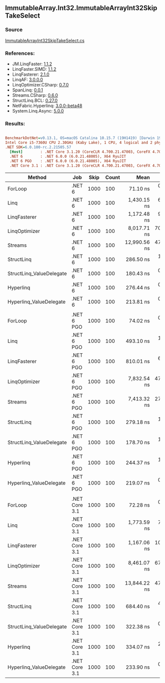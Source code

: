﻿## ImmutableArray.Int32.ImmutableArrayInt32SkipTakeSelect

### Source
[ImmutableArrayInt32SkipTakeSelect.cs](../LinqBenchmarks/ImmutableArray/Int32/ImmutableArrayInt32SkipTakeSelect.cs)

### References:
- JM.LinqFaster: [1.1.2](https://www.nuget.org/packages/JM.LinqFaster/1.1.2)
- LinqFaster.SIMD: [1.1.2](https://www.nuget.org/packages/LinqFaster.SIMD/1.0.3)
- LinqFasterer: [2.1.0](https://www.nuget.org/packages/LinqFasterer/2.1.0)
- LinqAF: [3.0.0.0](https://www.nuget.org/packages/LinqAF/3.0.0.0)
- LinqOptimizer.CSharp: [0.7.0](https://www.nuget.org/packages/LinqOptimizer.CSharp/0.7.0)
- SpanLinq: [0.0.1](https://www.nuget.org/packages/SpanLinq/0.0.1)
- Streams.CSharp: [0.6.0](https://www.nuget.org/packages/Streams.CSharp/0.6.0)
- StructLinq.BCL: [0.27.0](https://www.nuget.org/packages/StructLinq/0.27.0)
- NetFabric.Hyperlinq: [3.0.0-beta48](https://www.nuget.org/packages/NetFabric.Hyperlinq/3.0.0-beta48)
- System.Linq.Async: [5.0.0](https://www.nuget.org/packages/System.Linq.Async/5.0.0)

### Results:
``` ini

BenchmarkDotNet=v0.13.1, OS=macOS Catalina 10.15.7 (19H1419) [Darwin 19.6.0]
Intel Core i5-7360U CPU 2.30GHz (Kaby Lake), 1 CPU, 4 logical and 2 physical cores
.NET SDK=6.0.100-rc.2.21505.57
  [Host]        : .NET Core 3.1.20 (CoreCLR 4.700.21.47003, CoreFX 4.700.21.47101), X64 RyuJIT
  .NET 6        : .NET 6.0.0 (6.0.21.48005), X64 RyuJIT
  .NET 6 PGO    : .NET 6.0.0 (6.0.21.48005), X64 RyuJIT
  .NET Core 3.1 : .NET Core 3.1.20 (CoreCLR 4.700.21.47003, CoreFX 4.700.21.47101), X64 RyuJIT


```
|                   Method |           Job | Skip | Count |         Mean |     Error |    StdDev |          Ratio | RatioSD |  Gen 0 | Allocated |
|------------------------- |-------------- |----- |------ |-------------:|----------:|----------:|---------------:|--------:|-------:|----------:|
|                  ForLoop |        .NET 6 | 1000 |   100 |     71.10 ns |  0.309 ns |  0.274 ns |       baseline |         |      - |         - |
|                     Linq |        .NET 6 | 1000 |   100 |  1,430.15 ns |  6.284 ns |  5.571 ns |  20.12x slower |   0.11x | 0.0839 |     176 B |
|             LinqFasterer |        .NET 6 | 1000 |   100 |  1,172.48 ns |  9.901 ns |  8.777 ns |  16.49x slower |   0.15x | 2.5444 |   5,328 B |
|            LinqOptimizer |        .NET 6 | 1000 |   100 |  8,017.71 ns | 70.369 ns | 65.823 ns | 112.82x slower |   0.98x | 4.2419 |   8,898 B |
|                  Streams |        .NET 6 | 1000 |   100 | 12,990.56 ns | 47.133 ns | 41.782 ns | 182.71x slower |   0.87x | 0.4425 |     936 B |
|               StructLinq |        .NET 6 | 1000 |   100 |    286.50 ns |  1.182 ns |  0.987 ns |   4.03x slower |   0.02x | 0.0458 |      96 B |
| StructLinq_ValueDelegate |        .NET 6 | 1000 |   100 |    180.43 ns |  0.480 ns |  0.426 ns |   2.54x slower |   0.01x |      - |         - |
|                Hyperlinq |        .NET 6 | 1000 |   100 |    276.44 ns |  0.948 ns |  0.792 ns |   3.89x slower |   0.02x |      - |         - |
|  Hyperlinq_ValueDelegate |        .NET 6 | 1000 |   100 |    213.81 ns |  0.511 ns |  0.478 ns |   3.01x slower |   0.01x |      - |         - |
|                          |               |      |       |              |           |           |                |         |        |           |
|                  ForLoop |    .NET 6 PGO | 1000 |   100 |     74.02 ns |  0.313 ns |  0.292 ns |       baseline |         |      - |         - |
|                     Linq |    .NET 6 PGO | 1000 |   100 |    493.10 ns |  1.692 ns |  1.413 ns |   6.67x slower |   0.03x | 0.0839 |     176 B |
|             LinqFasterer |    .NET 6 PGO | 1000 |   100 |    810.01 ns |  6.344 ns |  5.934 ns |  10.94x slower |   0.10x | 2.5444 |   5,328 B |
|            LinqOptimizer |    .NET 6 PGO | 1000 |   100 |  7,832.54 ns | 47.218 ns | 39.429 ns | 105.88x slower |   0.61x | 4.2419 |   8,898 B |
|                  Streams |    .NET 6 PGO | 1000 |   100 |  7,413.32 ns | 27.401 ns | 25.631 ns | 100.16x slower |   0.49x | 0.4425 |     936 B |
|               StructLinq |    .NET 6 PGO | 1000 |   100 |    279.18 ns |  1.363 ns |  1.208 ns |   3.77x slower |   0.01x | 0.0458 |      96 B |
| StructLinq_ValueDelegate |    .NET 6 PGO | 1000 |   100 |    178.70 ns |  1.392 ns |  1.234 ns |   2.42x slower |   0.02x |      - |         - |
|                Hyperlinq |    .NET 6 PGO | 1000 |   100 |    244.37 ns |  1.024 ns |  0.855 ns |   3.30x slower |   0.01x |      - |         - |
|  Hyperlinq_ValueDelegate |    .NET 6 PGO | 1000 |   100 |    219.07 ns |  0.293 ns |  0.229 ns |   2.96x slower |   0.01x |      - |         - |
|                          |               |      |       |              |           |           |                |         |        |           |
|                  ForLoop | .NET Core 3.1 | 1000 |   100 |     72.28 ns |  0.314 ns |  0.262 ns |       baseline |         |      - |         - |
|                     Linq | .NET Core 3.1 | 1000 |   100 |  1,773.59 ns |  7.821 ns |  6.531 ns |  24.54x slower |   0.13x | 0.0839 |     176 B |
|             LinqFasterer | .NET Core 3.1 | 1000 |   100 |  1,167.06 ns | 10.294 ns |  9.629 ns |  16.16x slower |   0.14x | 2.5444 |   5,328 B |
|            LinqOptimizer | .NET Core 3.1 | 1000 |   100 |  8,461.07 ns | 67.486 ns | 59.825 ns | 117.12x slower |   0.97x | 4.2572 |   8,928 B |
|                  Streams | .NET Core 3.1 | 1000 |   100 | 13,844.22 ns | 47.234 ns | 44.183 ns | 191.41x slower |   1.03x | 0.4425 |     936 B |
|               StructLinq | .NET Core 3.1 | 1000 |   100 |    684.40 ns |  4.304 ns |  4.026 ns |   9.47x slower |   0.08x | 0.0458 |      96 B |
| StructLinq_ValueDelegate | .NET Core 3.1 | 1000 |   100 |    322.38 ns |  0.823 ns |  0.687 ns |   4.46x slower |   0.02x |      - |         - |
|                Hyperlinq | .NET Core 3.1 | 1000 |   100 |    334.07 ns |  2.954 ns |  2.618 ns |   4.62x slower |   0.04x |      - |         - |
|  Hyperlinq_ValueDelegate | .NET Core 3.1 | 1000 |   100 |    233.90 ns |  0.451 ns |  0.422 ns |   3.24x slower |   0.01x |      - |         - |
